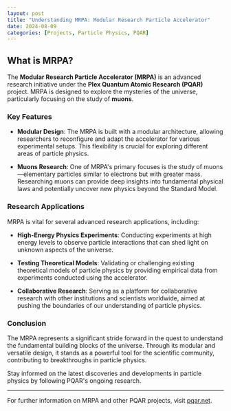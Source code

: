 ```yaml
---
layout: post
title: "Understanding MRPA: Modular Research Particle Accelerator"
date: 2024-08-09
categories: [Projects, Particle Physics, PQAR]
---
```


## What is MRPA?

The **Modular Research Particle Accelerator (MRPA)** is an advanced research initiative under the **Plex Quantum Atomic Research (PQAR)** project. MRPA is designed to explore the mysteries of the universe, particularly focusing on the study of **muons**.

### Key Features

- **Modular Design**: The MRPA is built with a modular architecture, allowing researchers to reconfigure and adapt the accelerator for various experimental setups. This flexibility is crucial for exploring different areas of particle physics.

- **Muons Research**: One of MRPA's primary focuses is the study of muons—elementary particles similar to electrons but with greater mass. Researching muons can provide deep insights into fundamental physical laws and potentially uncover new physics beyond the Standard Model.

### Research Applications

MRPA is vital for several advanced research applications, including:

- **High-Energy Physics Experiments**: Conducting experiments at high energy levels to observe particle interactions that can shed light on unknown aspects of the universe.

- **Testing Theoretical Models**: Validating or challenging existing theoretical models of particle physics by providing empirical data from experiments conducted using the accelerator.

- **Collaborative Research**: Serving as a platform for collaborative research with other institutions and scientists worldwide, aimed at pushing the boundaries of our understanding of particle physics.

### Conclusion

The MRPA represents a significant stride forward in the quest to understand the fundamental building blocks of the universe. Through its modular and versatile design, it stands as a powerful tool for the scientific community, contributing to breakthroughs in particle physics.

Stay informed on the latest discoveries and developments in particle physics by following PQAR's ongoing research.

---

For further information on MRPA and other PQAR projects, visit [pqar.net](https://pqar.net).
